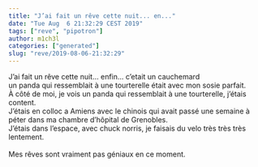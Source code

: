 ```yaml
---
title: "J’ai fait un rêve cette nuit... en..."
date: "Tue Aug  6 21:32:29 CEST 2019"
tags: ["reve", "pipotron"]
author: m1ch3l
categories: ["generated"]
slug: "reve/2019-08-06-21:32:29"
---
```


J’ai fait un rêve cette nuit... enfin... c’etait un cauchemard<br>
un panda qui ressemblait à une tourterelle était avec mon sosie parfait.<br>
À côté de moi, je vois un panda qui ressemblait à une tourterelle, j’étais content.<br>
J’étais en colloc a Amiens avec le chinois qui avait passé une semaine à péter dans ma chambre d’hôpital de Grenobles.<br>
J’étais dans l’espace, avec chuck norris, je faisais du velo très très très lentement.<br>
<br>
Mes rêves sont vraiment pas géniaux en ce moment.<br>
<br>
